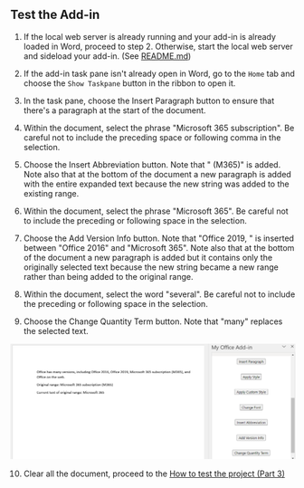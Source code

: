 ## Test the Add-in

1. If the local web server is already running and your add-in is already loaded in Word, proceed to step 2. Otherwise, start the local web server and sideload your add-in. (See [README.md](../README.md))

2. If the add-in task pane isn't already open in Word, go to the `Home` tab and choose the `Show Taskpane` button in the ribbon to open it.

3. In the task pane, choose the Insert Paragraph button to ensure that there's a paragraph at the start of the document.

4. Within the document, select the phrase "Microsoft 365 subscription". Be careful not to include the preceding space or following comma in the selection.

5. Choose the Insert Abbreviation button. Note that " (M365)" is added. Note also that at the bottom of the document a new paragraph is added with the entire expanded text because the new string was added to the existing range.

6. Within the document, select the phrase "Microsoft 365". Be careful not to include the preceding or following space in the selection.

7. Choose the Add Version Info button. Note that "Office 2019, " is inserted between "Office 2016" and "Microsoft 365". Note also that at the bottom of the document a new paragraph is added but it contains only the originally selected text because the new string became a new range rather than being added to the original range.

8. Within the document, select the word "several". Be careful not to include the preceding or following space in the selection.

9. Choose the Change Quantity Term button. Note that "many" replaces the selected text.

![expected-output-image](../assets/how-to-test-the-project/word-tutorial-text-replace-2.png)

10. Clear all the document, proceed to the [How to test the project (Part 3)](./how-to-test-the-project-3.md)
